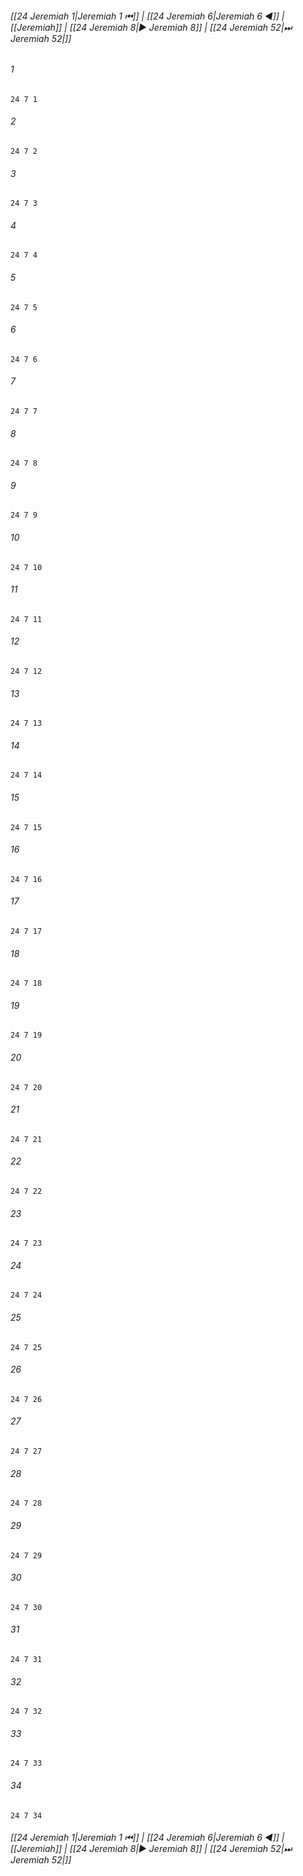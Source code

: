 
###### [[24 Jeremiah 1|Jeremiah 1 ⏮]] | [[24 Jeremiah 6|Jeremiah 6 ◀]] | [[Jeremiah]] | [[24 Jeremiah 8|▶ Jeremiah 8]] | [[24 Jeremiah 52|⏭ Jeremiah 52|]]

###### 1
``` verse
24 7 1 
```
###### 2
``` verse
24 7 2 
```
###### 3
``` verse
24 7 3 
```
###### 4
``` verse
24 7 4 
```
###### 5
``` verse
24 7 5 
```
###### 6
``` verse
24 7 6 
```
###### 7
``` verse
24 7 7 
```
###### 8
``` verse
24 7 8 
```
###### 9
``` verse
24 7 9 
```
###### 10
``` verse
24 7 10 
```
###### 11
``` verse
24 7 11 
```
###### 12
``` verse
24 7 12 
```
###### 13
``` verse
24 7 13 
```
###### 14
``` verse
24 7 14 
```
###### 15
``` verse
24 7 15 
```
###### 16
``` verse
24 7 16 
```
###### 17
``` verse
24 7 17 
```
###### 18
``` verse
24 7 18 
```
###### 19
``` verse
24 7 19 
```
###### 20
``` verse
24 7 20 
```
###### 21
``` verse
24 7 21 
```
###### 22
``` verse
24 7 22 
```
###### 23
``` verse
24 7 23 
```
###### 24
``` verse
24 7 24 
```
###### 25
``` verse
24 7 25 
```
###### 26
``` verse
24 7 26 
```
###### 27
``` verse
24 7 27 
```
###### 28
``` verse
24 7 28 
```
###### 29
``` verse
24 7 29 
```
###### 30
``` verse
24 7 30 
```
###### 31
``` verse
24 7 31 
```
###### 32
``` verse
24 7 32 
```
###### 33
``` verse
24 7 33 
```
###### 34
``` verse
24 7 34 
```

###### [[24 Jeremiah 1|Jeremiah 1 ⏮]] | [[24 Jeremiah 6|Jeremiah 6 ◀]] | [[Jeremiah]] | [[24 Jeremiah 8|▶ Jeremiah 8]] | [[24 Jeremiah 52|⏭ Jeremiah 52|]]

